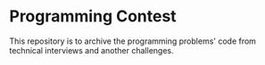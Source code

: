 # Programming Contest

This repository is to archive the programming problems' code from technical interviews and another challenges.
